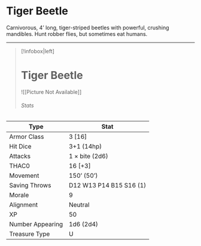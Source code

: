 # Tiger Beetle

Carnivorous, 4’ long, tiger-striped beetles with powerful, crushing mandibles. Hunt robber flies, but sometimes eat humans.

------
> [!infobox|left] 
>  # Tiger Beetle 
>  ![[Picture Not Available]] 
>  ###### Stats 
| Type                    | Stat        |
| ---------------- | ------------------------------ |
| Armor Class     | 3 [16]                  |
| Hit Dice         | 3+1 (14hp)              |
| Attacks          | 1 × bite (2d6)          |
| THAC0            | 16 [+3]                 |
| Movement         | 150’ (50’)              |
| Saving Throws    | D12 W13 P14 B15 S16 (1) |
| Morale           | 9                       |
| Alignment        | Neutral                 |
| XP               | 50                      |
| Number Appearing | 1d6 (2d4)               |
| Treasure Type    | U                       |